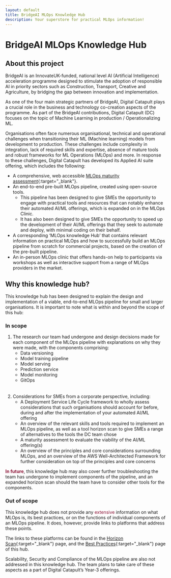 ```yaml
---
layout: default
title: BridgeAI MLOps Knowledge Hub
description: Your superstore for practical MLOps information! 
---
```


# BridgeAI MLOps Knowledge Hub

## About this project

BridgeAI is an InnovateUK-funded, national level AI (Artificial Intelligence) acceleration programme designed to stimulate the adoption of responsible AI in priority sectors such as Construction, Transport, Creative and Agriculture, by bridging the gap between innovation and implementation.

As one of the four main strategic partners of BridgeAI, Digital Catapult plays a crucial role in the business and technology co-creation aspects of the programme. As part of the BridgeAI contributions, Digital Catapult (DC) focuses on the topic of Machine Learning in production / Operationalizing ML. 

<!-- Previously, BridgeAI and DC worked together to revolved around assessing the data used (https://apps.digicatapult.org.uk/ai-adoption-toolkit/) as part of an AI adoption process by SMEs. This venture expands on that and assumes that SMEs are now actively involved in the implementation and automation of an AI/ML offering. -->

Organisations often face numerous organisational, technical and operational challenges when transitioning their ML (Machine learning) models from development to production. These challenges include complexity in integration, lack of required skills and expertise, absence of mature tools and robust frameworks for ML Operations (MLOps) and more. In response to these challenges, Digital Catapult has developed its Applied AI suite offering, which includes the following:

* A comprehensive, web accessible [MLOps maturity assessment](./corporate_perspective/maturity_assessment.html){:target="_blank"}.
* An end-to-end pre-built MLOps pipeline, created using open-source tools.
    * This pipeline has been designed to give SMEs the opportunity to engage with practical tools and resources that can notably enhance their automated AI/ML offerings, which is expanded on in the MLOps Clinic.
    * It has also been designed to give SMEs the opportunity to speed up the development of their AI/ML offerings that they seek to automate and deploy, with minimal coding on their behalf.
* A corresponding ‘MLOps knowledge Hub’ that contains relevant information on practical MLOps and how to successfully build an MLOps pipeline from scratch for commercial projects, based on the creation of the pre-built pipeline.
* An in-person MLOps clinic that offers hands-on help to participants via workshops as well as interactive support from a range of MLOps providers in the market.

## Why this knowledge hub?

This knowledge hub has been designed to explain the design and implementation of a viable, end-to-end MLOps pipeline for small and larger organisations. It is important to note what is within and beyond the scope of this hub:

### In scope

1. The research our team had undergone and design decisions made for each component of the MLOps pipeline with explanations on why they were made, with the components comprising:
    - Data versioning
    - Model training pipeline
    - Model serving
    - Prediction service
    - Model monitoring
    - GitOps
    <br>
    <br>
2. Considerations for SMEs from a corporate perspective, including:
    - A Deployment Service Life Cycle framework to wholly assess considerations that such organisations should account for before, during and after the implementation of your automated AI/ML offering
    - An overview of the relevant skills and tools required to implement an MLOps pipeline, as well as a tool horizon scan to give SMEs a range of alternatives to the tools the DC team chose
    - A maturity assessment to evaluate the viability of the AI/ML offering(s)
    - An overview of the principles and core considerations surrounding MLOps, and an overview of the AWS Well-Architected Framework for further consideration on top of the principles and core concerns

<span style="color:#8C1437"><b>In future</b></span>, this knowledge hub may also cover further troubleshooting the team has undergone to implement components of the pipeline, and an expanded horizon scan should the team have to consider other tools for the components.

### Out of scope

This knowledge hub does not provide any <span style="color:#8C1437">extensive</span> information on what MLOps is, its best practices, or on the functions of individual components of an MLOps pipeline. It does, however, provide links to platforms that address these points.

The links to these platforms can be found in the [Horizon Scan](./corporate_perspective/prerequisites.html#design-decisions){:target="_blank"} page, and the [Best Practices](./corporate_perspective/best_practices.html#resources){:target="_blank"} page of this hub.

Scalability, Security and Compliance of the MLOps pipeline are also not addressed in this knowledge hub. The team plans to take care of these aspects as a part of Digital Catapult’s Year-3 offerings.